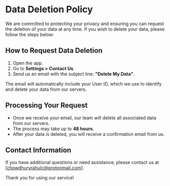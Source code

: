 # Data Deletion Policy

We are committed to protecting your privacy and ensuring you can request the deletion of your data at any time. If you wish to delete your data, please follow the steps below:

## How to Request Data Deletion

1. Open the app.
2. Go to **Settings > Contact Us**.
3. Send us an email with the subject line: **"Delete My Data"**.

The email will automatically include your User ID, which we use to identify and delete your data from our servers.

## Processing Your Request

- Once we receive your email, our team will delete all associated data from our servers.
- The process may take up to **48 hours**.
- After your data is deleted, you will receive a confirmation email from us.

## Contact Information

If you have additional questions or need assistance, please contact us at [chowdhuryrahulc@protonmail.com].

Thank you for using our service!
